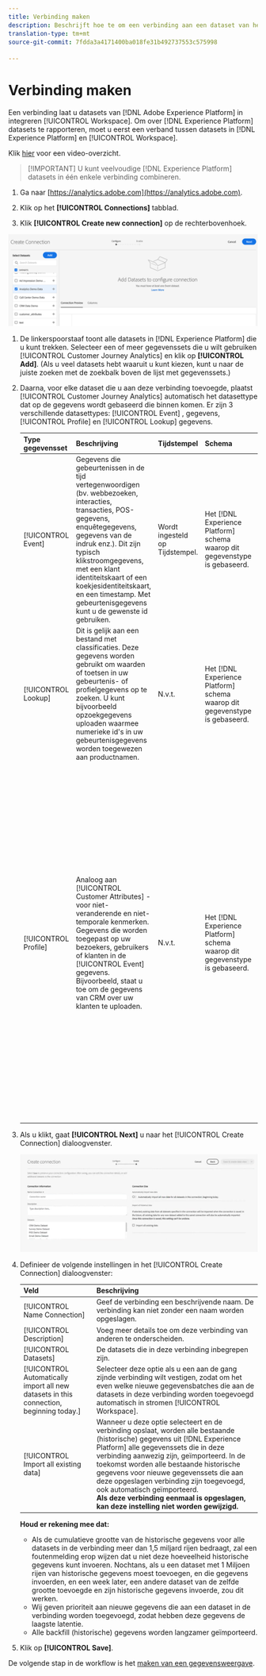 ```yaml
---
title: Verbinding maken
description: Beschrijft hoe te om een verbinding aan een dataset van het Platform in de Analyse van de Reis van de Klant tot stand te brengen.
translation-type: tm+mt
source-git-commit: 7fdda3a4171400ba018fe31b492737553c575998

---
```



# Verbinding maken

Een verbinding laat u datasets van [!DNL Adobe Experience Platform] in integreren [!UICONTROL Workspace]. Om over [!DNL Experience Platform] datasets te rapporteren, moet u eerst een verband tussen datasets in [!DNL Experience Platform] en [!UICONTROL Workspace].

Klik [hier](https://docs.adobe.com/content/help/en/platform-learn/tutorials/cja/connecting-customer-journey-analytics-to-data-sources-in-platform.html) voor een video-overzicht.

>[!IMPORTANT] U kunt veelvoudige [!DNL Experience Platform] datasets in één enkele verbinding combineren.

1. Ga naar [https://analytics.adobe.com](https://analytics.adobe.com).

1. Klik op het **[!UICONTROL Connections]** tabblad.

1. Klik **[!UICONTROL Create new connection]** op de rechterbovenhoek.

![Verbinding maken](assets/create-connection.png)

1. De linkerspoorstaaf toont alle datasets in [!DNL Experience Platform] die u kunt trekken. Selecteer een of meer gegevenssets die u wilt gebruiken [!UICONTROL Customer Journey Analytics] en klik op **[!UICONTROL Add]**. (Als u veel datasets hebt waaruit u kunt kiezen, kunt u naar de juiste zoeken met de zoekbalk boven de lijst met gegevenssets.)

1. Daarna, voor elke dataset die u aan deze verbinding toevoegde, plaatst [!UICONTROL Customer Journey Analytics] automatisch het datasettype dat op de gegevens wordt gebaseerd die binnen komen. Er zijn 3 verschillende datasettypes: [!UICONTROL Event] , gegevens, [!UICONTROL Profile] en [!UICONTROL Lookup] gegevens.

   | Type gegevensset | Beschrijving | Tijdstempel | Schema | Persoon-id |
   |---|---|---|---|---|
   | [!UICONTROL Event] | Gegevens die gebeurtenissen in de tijd vertegenwoordigen (bv. webbezoeken, interacties, transacties, POS-gegevens, enquêtegegevens, gegevens van de indruk enz.). Dit zijn typisch klikstroomgegevens, met een klant identiteitskaart of een koekjesidentiteitskaart, en een timestamp. Met gebeurtenisgegevens kunt u de gewenste id gebruiken. | Wordt ingesteld op Tijdstempel. | Het [!DNL Experience Platform] schema waarop dit gegevenstype is gebaseerd. | N.v.t. |
   | [!UICONTROL Lookup] | Dit is gelijk aan een bestand met classificaties. Deze gegevens worden gebruikt om waarden of toetsen in uw gebeurtenis- of profielgegevens op te zoeken. U kunt bijvoorbeeld opzoekgegevens uploaden waarmee numerieke id&#39;s in uw gebeurtenisgegevens worden toegewezen aan productnamen. | N.v.t. | Het [!DNL Experience Platform] schema waarop dit gegevenstype is gebaseerd. | N.v.t. |
   | [!UICONTROL Profile] | Analoog aan [!UICONTROL Customer Attributes] - voor niet-veranderende en niet-temporale kenmerken. Gegevens die worden toegepast op uw bezoekers, gebruikers of klanten in de [!UICONTROL Event] gegevens. Bijvoorbeeld, staat u toe om de gegevens van CRM over uw klanten te uploaden. | N.v.t. | Het [!DNL Experience Platform] schema waarop dit gegevenstype is gebaseerd. | U kunt kiezen welke persoon-id u wilt opnemen. Elke gegevensset die in de gegevensset is gedefinieerd, [!DNL Experience Platform] heeft een eigen set met een of meer personen-id&#39;s gedefinieerd, zoals Cookie-id, Stitched ID, Gebruikersnaam, Trackingcode enzovoort.<br>![Persoon](assets/person-id.png)**IDNote **: Als u een verbinding creeert die datasets met verschillende IDs omvat, zal het melden dat weerspiegelen. Om datasets echt samen te voegen, moet u zelfde identiteitskaart van de Persoon gebruiken. |

1. Als u klikt, gaat **[!UICONTROL Next]** u naar het [!UICONTROL Create Connection] dialoogvenster.

   ![Verbinding maken](assets/create-connection2.png)

1. Definieer de volgende instellingen in het [!UICONTROL Create Connection] dialoogvenster:

   | Veld | Beschrijving |
   |---|---|
   | [!UICONTROL Name Connection] | Geef de verbinding een beschrijvende naam. De verbinding kan niet zonder een naam worden opgeslagen. |
   | [!UICONTROL Description] | Voeg meer details toe om deze verbinding van anderen te onderscheiden. |
   | [!UICONTROL Datasets] | De datasets die in deze verbinding inbegrepen zijn. |
   | [!UICONTROL Automatically import all new datasets in this connection, beginning today.] | Selecteer deze optie als u een aan de gang zijnde verbinding wilt vestigen, zodat om het even welke nieuwe gegevensbatches die aan de datasets in deze verbinding worden toegevoegd automatisch in stromen [!UICONTROL Workspace]. |
   | [!UICONTROL Import all existing data] | Wanneer u deze optie selecteert en de verbinding opslaat, worden alle bestaande (historische) gegevens uit [!DNL Experience Platform] alle gegevenssets die in deze verbinding aanwezig zijn, geïmporteerd. In de toekomst worden alle bestaande historische gegevens voor nieuwe gegevenssets die aan deze opgeslagen verbinding zijn toegevoegd, ook automatisch geïmporteerd. <br>**Als deze verbinding eenmaal is opgeslagen, kan deze instelling niet worden gewijzigd.** |

   **Houd er rekening mee dat:**

   * Als de cumulatieve grootte van de historische gegevens voor alle datasets in de verbinding meer dan 1,5 miljard rijen bedraagt, zal een foutenmelding erop wijzen dat u niet deze hoeveelheid historische gegevens kunt invoeren. Nochtans, als u een dataset met 1 Miljoen rijen van historische gegevens moest toevoegen, en die gegevens invoerden, en een week later, een andere dataset van de zelfde grootte toevoegde en zijn historische gegevens invoerde, zou dit werken.
   * Wij geven prioriteit aan nieuwe gegevens die aan een dataset in de verbinding worden toegevoegd, zodat hebben deze gegevens de laagste latentie.
   * Alle backfill (historische) gegevens worden langzamer geïmporteerd.

1. Klik op **[!UICONTROL Save]**.

De volgende stap in de workflow is het [maken van een gegevensweergave](/help/data-views/create-dataview.md).
